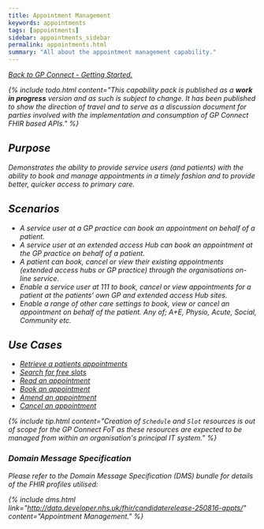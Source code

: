 ```yaml
---
title: Appointment Management
keywords: appointments
tags: [appointments]
sidebar: appointments_sidebar
permalink: appointments.html
summary: "All about the appointment management capability."
---
```


[<i class="fa fa-arrow-left" aria-hidden="true"/> Back to GP Connect - Getting Started.](index.html)

{% include todo.html content="This capability pack is published as a **work in progress** version and as such is subject to change. It has been published to show the direction of travel and to serve as a discussion document for parties involved with the implementation and consumption of GP Connect FHIR based APIs." %}

## Purpose ##

Demonstrates the ability to provide service users (and patients) with the ability to book and manage appointments in a timely fashion and to provide better, quicker access to primary care.

## Scenarios ##

- A service user at a GP practice can book an appointment on behalf of a patient.
- A service user at an extended access Hub can book an appointment at the GP practice on behalf of a patient.
- A patient can book, cancel or view their existing appointments (extended access hubs or GP practice) through the organisations on-line service.
- Enable a service user at 111 to book, cancel or view appointments for a patient at the patients’ own GP and extended access Hub sites.
- Enable a range of other care settings to book, view or cancel an appointment on behalf of the patient. Any of; A+E, Physio, Acute, Social, Community etc.

## Use Cases ##

- [Retrieve a patients appointments](appointments_use_case_retrieve_a_patients_appointments.html)
- [Search for free slots](appointments_use_case_search_for_free_slots.html)
- [Read an appointment](appointments_use_case_read_an_appointment.html)
- [Book an appointment](appointments_use_case_book_an_appointment.html)
- [Amend an appointment](appointments_use_case_amend_an_appointment.html)
- [Cancel an appointment](appointments_use_case_cancel_an_appointment.html)

{% include tip.html content="Creation of `Schedule` and `Slot` resources is out of scope for the GP Connect FoT as these resources are expected to be managed from within an organisation's principal IT system." %}

### Domain Message Specification ###

Please refer to the Domain Message Specification (DMS) bundle for details of the FHIR profiles utilised:

{% include dms.html link="http://data.developer.nhs.uk/fhir/candidaterelease-250816-appts/" content="Appointment Management." %}